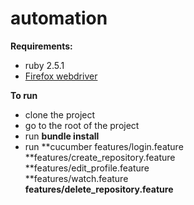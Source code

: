 # automation

**Requirements:**
 - ruby 2.5.1 
 - [Firefox webdriver](https://github.com/mozilla/geckodriver/releases/tag/v0.29.1)

**To run**

 - clone the project 
 - go to the root of the project
 - run **bundle install**
 - run **cucumber features/login.feature \
                  **features/create_repository.feature \
                  **features/edit_profile.feature \
                  **features/watch.feature \
                  **features/delete_repository.feature**
